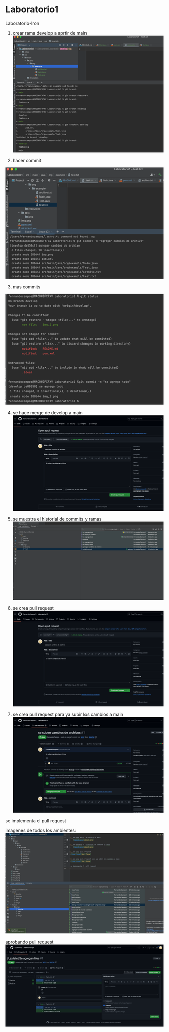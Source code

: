 # Laboratorio1
Laboratorio-Iron


1. crear rama develop a aprtir de main
 ![img.png](img.png)

2. hacer commit

![img_1.png](img_1.png)

3. mas commits

![img_2.png](img_2.png)

4. se hace merge de develop a main
   ![img_3.png](img_3.png)

5. se muestra el historial de commits y ramas
   ![img_5.png](img_5.png)

6. se crea pull request
![img_7.png](img_7.png)

7. se crea pull request para ya subir los cambios a main
![img_8.png](img_8.png)

se implementa el pull request

imagenes de todos los ambientes:
![img_9.png](img_9.png)

aprobando pull request
![img_10.png](img_10.png)